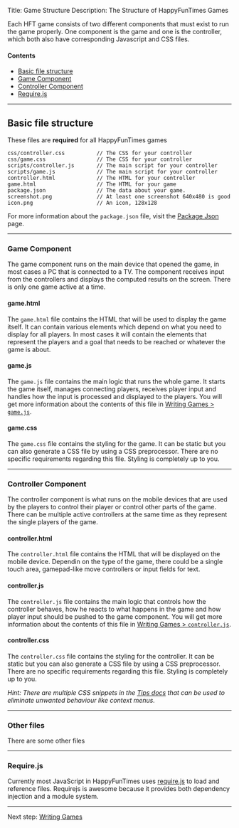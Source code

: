 Title: Game Structure
Description: The Structure of HappyFunTimes Games

Each HFT game consists of two different components that must exist to run the game
properly. One component is the game and one is the controller, which both also
have corresponding Javascript and CSS files.

#### Contents

*   [Basic file structure](#basic-file-structure)
*   [Game Component](#game-component)
*   [Controller Component](#controller-component)
*   [Require.js](#require-js)

---

## Basic file structure

These files are **required** for all HappyFunTimes games

    css/controller.css          // The CSS for your controller
    css/game.css                // The CSS for your controller
    scripts/controller.js       // The main script for your controller
    scripts/game.js             // The main script for your controller
    controller.html             // The HTML for your controller
    game.html                   // The HTML for your game
    package.json                // The data about your game.
    screenshot.png              // At least one screenshot 640x480 is good
    icon.png                    // An icon, 128x128

For more information about the `package.json` file, visit the [Package Json](packagejson.md)
page.

---

### Game Component

The game component runs on the main device that opened the game, in most cases a
PC that is connected to a TV. The component receives input from the controllers
and displays the computed results on the screen.
There is only one game active at a time.

#### game.html

The `game.html` file contains the HTML that will be used to display the game
itself. It can contain various elements which depend on what you need to display
for all players.
In most cases it will contain the elements that represent the players and a goal
that needs to be reached or whatever the game is about.

#### game.js

The `game.js` file contains the main logic that runs the whole game. It starts
the game itself, manages connecting players, receives player input and handles
how the input is processed and displayed to the players.
You will get more information about the contents of this file in
[Writing Games > `game.js`](writing-games.md#game-js).

#### game.css

The `game.css` file contains the styling for the game. It can be static but you can
also generate a CSS file by using a CSS preprocessor. There are no specific
requirements regarding this file. Styling is completely up to you.

---

### Controller Component

The controller component is what runs on the mobile devices that are used by the
players to control their player or control other parts of the game.
There can be multiple active controllers at the same time as they represent the
single players of the game.

#### controller.html

The `controller.html` file contains the HTML that will be displayed on the mobile
device. Dependin on the type of the game, there could be a single touch area,
gamepad-like move controllers or input fields for text.

#### controller.js

The `controller.js` file contains the main logic that controls how the controller
behaves, how he reacts to what happens in the game and how player input should be
pushed to the game component.
You will get more information about the contents of this file in
[Writing Games > `controller.js`](writing-games.md#controller-js).

#### controller.css

The `controller.css` file contains the styling for the controller. It can be static
but you can also generate a CSS file by using a CSS preprocessor. There are no specific
requirements regarding this file. Styling is completely up to you.

_Hint: There are multiple CSS snippets in the [Tips docs](../tips.md) that can be used
to eliminate unwanted behaviour like context menus._

---

### Other files

There are some other files 

---

### Require.js

Currently most JavaScript in HappyFunTimes uses [require.js](http://requirejs.org) to load and
reference files. Requirejs is awesome because it provides both dependency injection
and a module system.

---

Next step: [Writing Games](writing-games.md)
